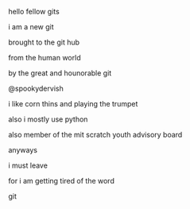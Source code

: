 hello fellow gits

i am a new git

brought to the git hub

from the human world

by the great and hounorable git

@spookydervish



i like corn thins
and playing the trumpet


also i mostly use
python


also member of the
mit scratch
youth advisory board


anyways

i must leave

for i am getting tired of the word

git
